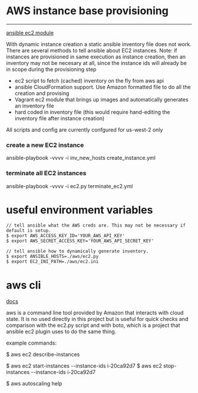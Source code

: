 
#  AWS instance base provisioning
---

[ansible ec2 module](http://docs.ansible.com/ec2_module.html)

With dynamic instance creation a static ansible inventory file does not work. There are several 
methods to tell ansible about EC2 instances. Note: if instances are provisioned in same execution
as instance creation, then an inventory may not be necesary at all, since the instance ids will 
already be in scope during the provisioning step

- ec2 script to fetch (cached) inventory on the fly from aws api
- ansible CloudFormation support. Use Amazon formatted file to do all the creation and provising
- Vagrant ec2 module that brings up images and automatically generates an inventory file
- hard coded in inventory file (this would require hand-editing the inventory file after instance creation)


All scripts and config are currently confgured for us-west-2 only


### create a new EC2 instance
ansible-playbook -vvvv -i inv_new_hosts create_instance.yml

### terminate all EC2 instances
ansible-playbook -vvvv -i ec2.py terminate_ec2.yml 


# useful environment variables
    
    // tell ansible what the AWS creds are. This may not be necessary if default is setup.
    $ export AWS_ACCESS_KEY_ID='YOUR_AWS_API_KEY'
    $ export AWS_SECRET_ACCESS_KEY='YOUR_AWS_API_SECRET_KEY'
    
    // tell ansible how to dynamically generate inventory.
    $ export ANSIBLE_HOSTS=./aws/ec2.py 
    $ export EC2_INI_PATH=./aws/ec2.ini 


# aws cli  
[docs](http://aws.amazon.com/cli/)

aws is a command line tool provided by Amazon that interacts with cloud state. It is no used directly 
in this project but is useful for quick checks and comparison with the ec2.py script and with boto, 
which is a project that ansible ec2 plugin uses to do the same thing.

example commands:

$ aws ec2 describe-instances

$ aws ec2 start-instances --instance-ids i-20ca92d7
$ aws ec2 stop-instances --instance-ids i-20ca92d7

$ aws autoscaling help


